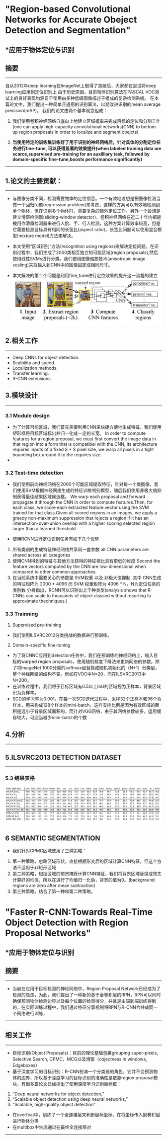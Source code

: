 # "Region-based Convolutional Networks for Accurate Obeject Detection and Segmentation"

## *应用于物体定位与识别

## 摘要
---
自从2012年deep learning在ImageNet上取得了突破后，大家都在尝试将deep learning应用到定位识别上
由于历史原因，目前物体识别算法在PASCAL VOC测试上的良好表现均源自于使用由多种低级图像描述子组成的复杂检测系统。
在本篇论文中，我们提出一种简单且通用的识别算法，以期改进识别的mean average precision(mAP)。
我们的论文由两个基本观念组成：

1. 我们使用卷积神经网络自底向上地建立区域概率来完成目标的定位和分割工作
(one can apply high-capacity convolutional networks(CNN) to bottom-up region proposals in order to localize and segment obejcts)

2. **当使用特定的训练集训练好了用于识别的神经网络后，针对具体的分割定位任务进行fine-tune, 可以获得显著的效果提升(when labeled training data are scarce,supervised pre-training for an auxilliary task, followed by domain-specific fine-tune,boosts performance significantly)**
---

## 1.论文的主要贡献：
---
- 与图像分类不同，检测需要物体的定位信息。一个有效地设想是把图像检测当做一个回归问题(regression problem)来考虑，这样的方案可以有效地检测到单个物体，但在识别多个物体时，需要复杂的额外定位工作。另外一个设想是建立滑窗检测器(sliding-window detector)，卷积神经网络在近二十年内都是被用作滑窗检测器来进行人脸、手、行人检测，这种方案计算效率较高，但是它需要检测目标具有相同的长宽比(aspect ratio)，长宽比问题可以使用混合模型(mixture model)方法来解决。

- 本文使用“区域识别”方法(recognition using regions)来解决定位问题。在识别过程中，我们生成了2000类相互独立的可能区域(region proposals),然后使用线性SVMs进行分类。我们使用图像缩放技术(anisotropic image scaling)来将输入到CNN中的图像固定成相同尺寸。

- 本文解决的第二个问题是利用fine_tune进行定位效果的提升这一流程的建立
![rcnn_algorithm](../images/rcnn.jpg)

## 2.相关工作
---
- Deep CNNs for object detection.
- Scalbility and speed.
- Localization methods.
- Transfer learning.
- R-CNN extensions.

## 3.模块设计

---
### 3.1 Module design

- 为了计算可能区域，我们首先需要利用CNN来快捷方便地生成特征。我们使用矩形框将目标区域标出并归一化成一定的长宽。
In order to compute features for a region proposal, we must first convert the image data in that region into a form that is compatibel with the CNN,
its architecture requires inputs of a fixed S * S pixel size, we warp all pixels in a tight bounding box around it to the requires size.
- 


### 3.2 Test-time detection

- 我们使用前向神经网络在2000个可能区域提取特征，针对每一个类图像，我们使用SVM根据神经网络生成的特征训练判别模型，随后我们使用非极大值抑制获得最佳结果区域候选框。
We warp each proposal and forward propagate it through the CNN in order to compute features.Then, for each class, we score each extracted feature vector using the SVM trained for that class.Given all scored regions in an images, we apply a greedy non-maximum suppression that rejects a region if it has an intersection-over-union overlap with a higher scoring selected region larger than a learned threshold.

- 使用RCNN进行定位识别任务有如下几个优势 

1. 所有类别的生成特征神经网络共享同一套参数 all CNN parameters are shared across all categories
2. 使用CNN得到的特征与其他方法获得的特征相比具有更低的维度 Second the feature vectors computed by the CNN are low-dimensional when compared to other common approaches.
3. 在当前系统中需要关心的参数是 SVM权重 以及 非极大值抑制, 其中 CNN生成的特征矩阵为 2000 * 4096 而 SVM 权重矩阵为 4096 * N，N为定位任务的类别数
  分析指出，RCNN可以识别出上千种类型(analysis shows that R-CNNs can scale to thousands of object classed without resorting to approximate thechniques.)


### 3.3 Trainning 
1. Supervised pre-training
- 我们使用ILSVRC2012分类挑战的数据进行预训练。

2. Domain-specific fine-tuning 
- 为了将CNNC应用到detection任务中，我们在预训练的神经网络上，输入目标的warped region proposals，使用随机梯度下降法来更新网络的参数。除了将ImageNet 1000分类的softmax层替换成随机初始化的（N+1）分类层，整个神经网络的结构不变。例如在VOC中N=20，而在ILSVRC2013中N=200。
- 在训练过程中，我们将于目标区域有0.5以上IoU的区域视为正样本，背景区域识为负样本。
- SGD的学习率为0.001，在每一次SGD迭代过程中，采样32个正样本和96个负样本，用来构成128个样本的mini-batch，这样安排比例是因为有效区域的面积是远小于背景区域面积的，而针对VGG网络，由于其网络参数较多，运用缓存较大，可适当减少mini-batch的个数

## 4.分析
---

## 5.ILSVRC2013 DETECTION DATASET
---

### 5.3 结果表格
![rcnn_algorithm](../images/table.jpg)

## 6 SEMANTIC SEGMENTATION
- 我们针对CPMC区域使用了三种策略：
1. 第一种策略，忽略区域形状，直接根据形变后的区域计算CNN特征，但这个方法不适用于非矩形区域
2. 第二种策略，根据区域的前景掩膜计算CNN特征，我们将背景区域替换成预先计算好的均值，所以在进行了均值归一化后，背景的值为0。(background regions are zero after mean subtraction)
3. 第三种策略，结合了第一种和第二种策略。




# "Faster R-CNN:Towards Real-Time Object Detection with Region Proposal Networks"

## *应用于物体定位与识别

## 摘要
---
- 当前在应用于目标检测的神经网络中，Region Proposal Network已经成为了检测的瓶颈，为此，我们提出了一种新的基于全卷积层的RPN，RPN可以同时确保预测物体检测边界以及每个位置的检测得分，并且是由端到端训练得到的，在实际训练过程中，我们通过特征分享机制将RPN与R-CNN合并成同一个网络进行训练，
---
 
## 相关工作
---
- 目标识别(Object Proposals)：目前的理论基础包裹grouping super-pixels, Selective Search, CPMC，MCG以及滑窗（objectness in windows, Edgeboxes）
- 基于深度学习的目标识别：R-CNN扮演一个分类器的角色，它并不会预测物体的边界，所以基于深度学习的目标识别的准确性是依靠region proposal模块，有很多篇论文已经提出了使用深度学习识别目标框：
1. “Deep neural networks for object detection,” 
2. “Scalable object detection using deep neural networks,”
3. “Scalable, high-quality object detection”
- 在overfeat中，训练了一个全连接层来判断目标坐标，在将坐标传入到卷积层进行物体分类
- 在multibox中生成通过在最终全连接层对
---


